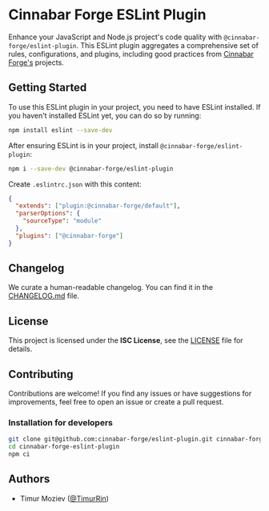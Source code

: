 # Cinnabar Forge ESLint Plugin

Enhance your JavaScript and Node.js project's code quality with `@cinnabar-forge/eslint-plugin`. This ESLint plugin aggregates a comprehensive set of rules, configurations, and plugins, including good practices from [Cinnabar Forge's](https://github.com/cinnabar-forge) projects.

## Getting Started

To use this ESLint plugin in your project, you need to have ESLint installed. If you haven't installed ESLint yet, you can do so by running:

```bash
npm install eslint --save-dev
```

After ensuring ESLint is in your project, install `@cinnabar-forge/eslint-plugin`:

```bash
npm i --save-dev @cinnabar-forge/eslint-plugin
```

Create `.eslintrc.json` with this content:
```json
{
  "extends": ["plugin:@cinnabar-forge/default"],
  "parserOptions": {
    "sourceType": "module"
  },
  "plugins": ["@cinnabar-forge"]
}
```

## Changelog

We curate a human-readable changelog. You can find it in the [CHANGELOG.md](CHANGELOG.md) file.

## License

This project is licensed under the **ISC License**, see the [LICENSE](LICENSE) file for details.

## Contributing

Contributions are welcome! If you find any issues or have suggestions for improvements, feel free to open an issue or create a pull request.

### Installation for developers

```bash
git clone git@github.com:cinnabar-forge/eslint-plugin.git cinnabar-forge-eslint-plugin
cd cinnabar-forge-eslint-plugin
npm ci
```

## Authors

- Timur Moziev ([@TimurRin](https://github.com/TimurRin))
